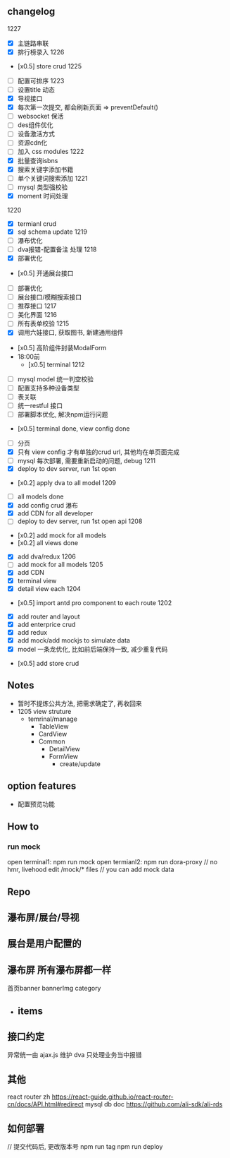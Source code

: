 ## changelog
1227
  - [x] 主链路串联
  - [x] 排行榜录入
1226
  - [x0.5] store crud
1225
  - [ ] 配置可排序
1223
  - [ ] 设置title 动态
  - [x] 导视接口
  - [x] 每次第一次提交, 都会刷新页面 => preventDefault()
  - [ ] websocket 保活
  - [ ] des组件优化
  - [ ] 设备激活方式
  - [ ] 资源cdn化
  - [ ] 加入 css modules
1222
  - [x] 批量查询isbns
  - [x] 搜索关键字添加书籍
  - [ ] 单个关键词搜索添加
1221
  - [ ] mysql 类型强校验 
  - [x] moment 时间处理
    
1220
  - [x] termianl crud
  - [x] sql schema update
1219
  - [ ] 瀑布优化
  - [ ] dva报错-配置备注
处理
1218
  - [x] 部署优化
  - [x0.5] 开通展台接口
  - [ ] 部署优化
  - [ ] 展台接口/模糊搜索接口
  - [ ] 推荐接口
1217
  - [ ] 美化界面
1216
  - [ ] 所有表单校验
1215
  - [x] 调用六娃接口, 获取图书, 新建通用组件
  - [x0.5] 高阶组件封装ModalForm
  - 18:00前
    - [x0.5] terminal 
1212
  - [ ] mysql model 统一判空校验
  - [ ] 配置支持多种设备类型
  - [ ] 表关联
  - [ ] 统一restful 接口
  - [ ] 部署脚本优化, 解决npm运行问题
  - [x0.5] terminal done, view config done
  - [ ] 分页 
  - [x] 只有 view config 才有单独的crud url, 其他均在单页面完成
  - [ ] mysql 每次部署, 需要重新启动的问题, debug
1211
  - [x] deploy to dev server, run 1st open 
  - [x0.2] apply dva to all model 
1209
  - [ ] all models done
  - [x] add config crud 瀑布
  - [x] add CDN for all developer
  - [ ] deploy to dev server, run 1st open api
1208
  - [x0.2] add mock for all models
  - [x0.2] all views done
  - [x] add dva/redux
1206
  - [ ] add mock for all models
1205
  - [x] add CDN
  - [x] terminal view
  - [x] detail view each
1204
  - [x0.5] import antd pro component to each route
1202
  - [x] add router and layout
  - [x] add enterprice crud
  - [x] add redux
  - [x] add mock/add mockjs to simulate data 
  - [x] model 一条龙优化, 比如前后端保持一致, 减少重复代码
  - [x0.5] add store crud




## Notes
- 暂时不提炼公共方法, 把需求确定了, 再收回来
- 1205 view struture
  - temrinal/manage
    - TableView
    - CardView
    - Common
      - DetailView
      - FormView
        - create/update

## option features
- 配置预览功能

## How to
### run mock
open terminal1: npm run mock
open termianl2: npm run dora-proxy // no hmr, livehood
edit /mock/* files // you can add mock data
## Repo 



## 瀑布屏/展台/导视

## 展台是用户配置的
## 瀑布屏 所有瀑布屏都一样
首页banner
bannerImg
category
  - items
    -  

## 接口约定
异常统一由 ajax.js 维护
dva 只处理业务当中报错

## 其他
react router zh
https://react-guide.github.io/react-router-cn/docs/API.html#redirect
mysql db doc
https://github.com/ali-sdk/ali-rds

## 如何部署
// 提交代码后, 更改版本号
npm run tag
npm run deploy